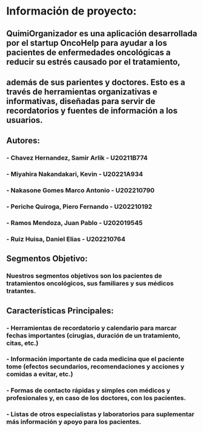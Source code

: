 # **Información de proyecto:**
## QuimiOrganizador es una aplicación desarrollada por el startup OncoHelp para ayudar a los pacientes de enfermedades oncológicas a reducir su estrés causado por el tratamiento,
## además de sus parientes y doctores. Esto es a través de herramientas organizativas e informativas, diseñadas para servir de recordatorios y fuentes de información a los usuarios.

## **Autores:**
### - Chavez Hernandez, Samir Arlik - U20211B774
### - Miyahira Nakandakari, Kevin - U20221A934
### - Nakasone Gomes Marco Antonio - U202210790
### - Periche Quiroga, Piero Fernando - U202210192
### - Ramos Mendoza, Juan Pablo - U202019545
### - Ruiz Huisa, Daniel Elias - U202210764

## **Segmentos Objetivo:**
### Nuestros segmentos objetivos son los pacientes de tratamientos oncológicos, sus familiares y sus médicos tratantes.

## **Características Principales:**
### - Herramientas de recordatorio y calendario para marcar fechas importantes (cirugias, duración de un tratamiento, citas, etc.)
### - Información importante de cada medicina que el paciente tome (efectos secundarios, recomendaciones y acciones y comidas a evitar, etc.)
### - Formas de contacto rápidas y simples con médicos y profesionales y, en caso de los doctores, con los pacientes.
### - Listas de otros especialistas y laboratorios para suplementar más información y apoyo para los pacientes.
